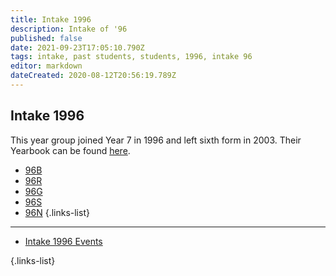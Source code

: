 ```yaml
---
title: Intake 1996
description: Intake of '96
published: false
date: 2021-09-23T17:05:10.790Z
tags: intake, past students, students, 1996, intake 96
editor: markdown
dateCreated: 2020-08-12T20:56:19.789Z
---
```


## Intake 1996
This year group joined Year 7 in 1996 and left sixth form in 2003. Their Yearbook can be found [here](/https://www.yumpu.com/en/document/read/41507872/section-1-brgs).
- [96B](/students/past/intake-96/b)
- [96R](/students/past/intake-96/r)
- [96G](/students/past/intake-96/g)
- [96S](/students/past/intake-96/s)
- [96N](/students/past/intake-96/n)
{.links-list}
___

- [Intake 1996 Events](/students/past/intake-96/events)

{.links-list}